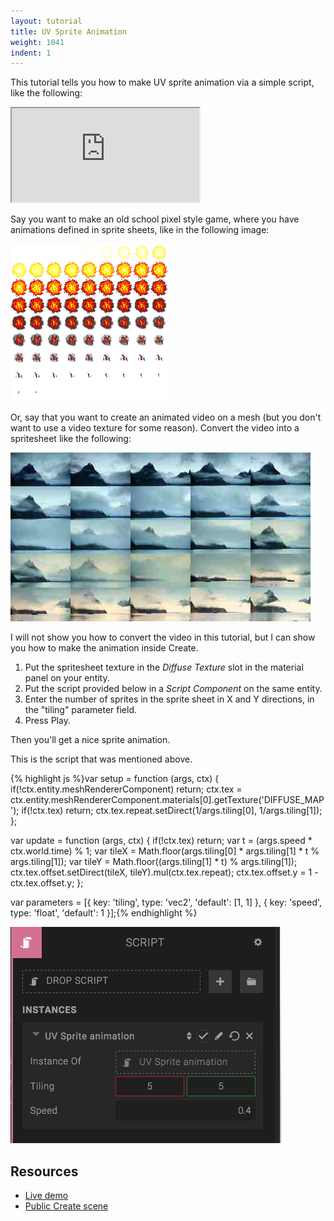 ```yaml
---
layout: tutorial
title: UV Sprite Animation
weight: 1041
indent: 1
---
```

This tutorial tells you how to make UV sprite animation via a simple script, like the following:

<iframe src="https://c1.goote.ch/5a3c485848cf4289bed1af5213b70d41.scene"></iframe>

Say you want to make an old school pixel style game, where you have animations defined in sprite sheets, like in the following image:

<img src="spritesheet.png" style="max-width:50%"/>

Or, say that you want to create an animated video on a mesh (but you don't want to use a video texture for some reason). Convert the video into a spritesheet like the following:

![](sprite-video.jpg)

I will not show you how to convert the video in this tutorial, but I can show you how to make the animation inside Create.

1. Put the spritesheet texture in the *Diffuse Texture* slot in the material panel on your entity.
2. Put the script provided below in a *Script Component* on the same entity.
3. Enter the number of sprites in the sprite sheet in X and Y directions, in the "tiling" parameter field.
3. Press Play.

Then you'll get a nice sprite animation.

This is the script that was mentioned above.

{% highlight js %}var setup = function (args, ctx) {
  if(!ctx.entity.meshRendererComponent) return;
  ctx.tex = ctx.entity.meshRendererComponent.materials[0].getTexture('DIFFUSE_MAP');
  if(!ctx.tex) return;
  ctx.tex.repeat.setDirect(1/args.tiling[0], 1/args.tiling[1]);
};

var update = function (args, ctx) {
  if(!ctx.tex) return;
  var t = (args.speed * ctx.world.time) % 1;
  var tileX = Math.floor(args.tiling[0] * args.tiling[1] * t % args.tiling[1]);
  var tileY = Math.floor((args.tiling[1] * t) % args.tiling[1]);
  ctx.tex.offset.setDirect(tileX, tileY).mul(ctx.tex.repeat);
  ctx.tex.offset.y = 1 - ctx.tex.offset.y;
};

var parameters = [{
  key: 'tiling',
  type: 'vec2',
  'default': [1, 1]
}, {
  key: 'speed',
  type: 'float',
  'default': 1
}];{% endhighlight %}

![](sprite-uv-animation-script.png)

## Resources

* [Live demo](https://c1.goote.ch/5a3c485848cf4289bed1af5213b70d41.scene)
* [Public Create scene](https://create.goocreate.com/edit/5a3c485848cf4289bed1af5213b70d41.scene)